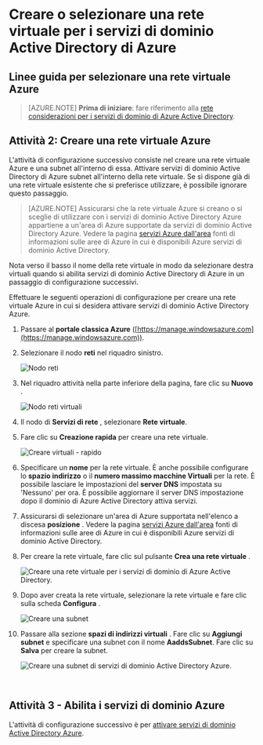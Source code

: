 <properties
    pageTitle="Servizi di dominio Active Directory Azure: Creare o selezionare una rete virtuale | Microsoft Azure"
    description="Guida introduttiva di servizi di dominio di Azure Active Directory"
    services="active-directory-ds"
    documentationCenter=""
    authors="mahesh-unnikrishnan"
    manager="stevenpo"
    editor="curtand"/>

<tags
    ms.service="active-directory-ds"
    ms.workload="identity"
    ms.tgt_pltfrm="na"
    ms.devlang="na"
    ms.topic="get-started-article"
    ms.date="10/03/2016"
    ms.author="maheshu"/>

# <a name="create-or-select-a-virtual-network-for-azure-ad-domain-services"></a>Creare o selezionare una rete virtuale per i servizi di dominio Active Directory di Azure

## <a name="guidelines-to-select-an-azure-virtual-network"></a>Linee guida per selezionare una rete virtuale Azure
> [AZURE.NOTE] **Prima di iniziare**: fare riferimento alla [rete considerazioni per i servizi di dominio di Azure Active Directory](active-directory-ds-networking.md).


## <a name="task-2-create-an-azure-virtual-network"></a>Attività 2: Creare una rete virtuale Azure
L'attività di configurazione successivo consiste nel creare una rete virtuale Azure e una subnet all'interno di essa. Attivare servizi di dominio Active Directory di Azure subnet all'interno della rete virtuale. Se si dispone già di una rete virtuale esistente che si preferisce utilizzare, è possibile ignorare questo passaggio.

> [AZURE.NOTE] Assicurarsi che la rete virtuale Azure si creano o si sceglie di utilizzare con i servizi di dominio Active Directory Azure appartiene a un'area di Azure supportate da servizi di dominio Active Directory Azure. Vedere la pagina [servizi Azure dall'area](https://azure.microsoft.com/regions/#services/) fonti di informazioni sulle aree di Azure in cui è disponibili Azure servizi di dominio Active Directory.

Nota verso il basso il nome della rete virtuale in modo da selezionare destra virtuali quando si abilita servizi di dominio Active Directory di Azure in un passaggio di configurazione successivi.

Effettuare le seguenti operazioni di configurazione per creare una rete virtuale Azure in cui si desidera attivare servizi di dominio Active Directory Azure.

1. Passare al **portale classica Azure** ([https://manage.windowsazure.com](https://manage.windowsazure.com)).

2. Selezionare il nodo **reti** nel riquadro sinistro.

    ![Nodo reti](./media/active-directory-domain-services-getting-started/networks-node.png)

3. Nel riquadro attività nella parte inferiore della pagina, fare clic su **Nuovo** .

    ![Nodo reti virtuali](./media/active-directory-domain-services-getting-started/virtual-networks.png)

4. Il nodo di **Servizi di rete** , selezionare **Rete virtuale**.

5. Fare clic su **Creazione rapida** per creare una rete virtuale.

    ![Creare virtuali - rapido](./media/active-directory-domain-services-getting-started/virtual-network-quickcreate.png)

6. Specificare un **nome** per la rete virtuale. È anche possibile configurare lo **spazio indirizzo** o il **numero massimo macchine Virtuali** per la rete. È possibile lasciare le impostazioni del **server DNS** impostata su 'Nessuno' per ora. È possibile aggiornare il server DNS impostazione dopo il dominio di Azure Active Directory attiva servizi.

7. Assicurarsi di selezionare un'area di Azure supportata nell'elenco a discesa **posizione** . Vedere la pagina [servizi Azure dall'area](https://azure.microsoft.com/regions/#services/) fonti di informazioni sulle aree di Azure in cui è disponibili Azure servizi di dominio Active Directory.

8. Per creare la rete virtuale, fare clic sul pulsante **Crea una rete virtuale** .

    ![Creare una rete virtuale per i servizi di dominio di Azure Active Directory.](./media/active-directory-domain-services-getting-started/create-vnet.png)

9. Dopo aver creata la rete virtuale, selezionare la rete virtuale e fare clic sulla scheda **Configura** .

    ![Creare una subnet](./media/active-directory-domain-services-getting-started/create-vnet-properties.png)

10. Passare alla sezione **spazi di indirizzi virtuali** . Fare clic su **Aggiungi subnet** e specificare una subnet con il nome **AaddsSubnet**. Fare clic su **Salva** per creare la subnet.

    ![Creare una subnet di servizi di dominio Active Directory Azure.](./media/active-directory-domain-services-getting-started/create-vnet-add-subnet.png)


<br>

## <a name="task-3---enable-azure-ad-domain-services"></a>Attività 3 - Abilita i servizi di dominio Azure
L'attività di configurazione successivo è per [attivare servizi di dominio Active Directory Azure](active-directory-ds-getting-started-enableaadds.md).
